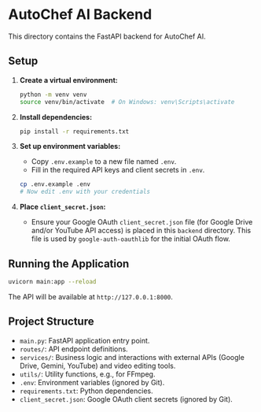 # AutoChef AI Backend

This directory contains the FastAPI backend for AutoChef AI.

## Setup

1.  **Create a virtual environment:**
    ```bash
    python -m venv venv
    source venv/bin/activate  # On Windows: venv\Scripts\activate
    ```

2.  **Install dependencies:**
    ```bash
    pip install -r requirements.txt
    ```

3.  **Set up environment variables:**
    *   Copy `.env.example` to a new file named `.env`.
    *   Fill in the required API keys and client secrets in `.env`.
    ```bash
    cp .env.example .env
    # Now edit .env with your credentials
    ```

4.  **Place `client_secret.json`:**
    *   Ensure your Google OAuth `client_secret.json` file (for Google Drive and/or YouTube API access) is placed in this `backend` directory. This file is used by `google-auth-oauthlib` for the initial OAuth flow.

## Running the Application

```bash
uvicorn main:app --reload
```

The API will be available at `http://127.0.0.1:8000`.

## Project Structure

*   `main.py`: FastAPI application entry point.
*   `routes/`: API endpoint definitions.
*   `services/`: Business logic and interactions with external APIs (Google Drive, Gemini, YouTube) and video editing tools.
*   `utils/`: Utility functions, e.g., for FFmpeg.
*   `.env`: Environment variables (ignored by Git).
*   `requirements.txt`: Python dependencies.
*   `client_secret.json`: Google OAuth client secrets (ignored by Git).
